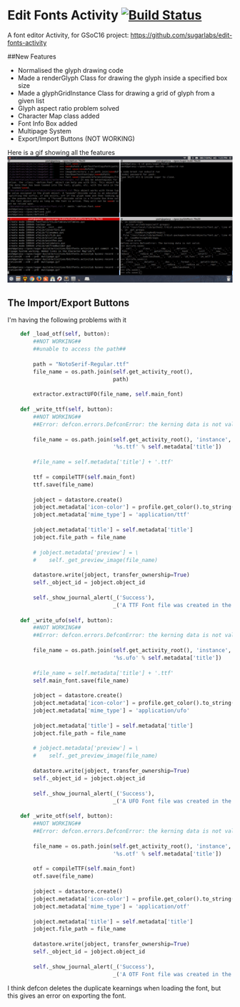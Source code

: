 # Edit Fonts Activity  [![Build Status](https://travis-ci.org/sugarlabs/edit-fonts-activity.svg?branch=yash-v0)](https://travis-ci.org/sugarlabs/edit-fonts-activity)

A font editor Activity, for GSoC16 project: https://github.com/sugarlabs/edit-fonts-activity

##New Features

* Normalised the glyph drawing code
* Made a renderGlyph Class for drawing the glyph inside a specified box size
* Made a glyphGridInstance Class for drawing a grid of glyph from a given list
* Glyph aspect ratio problem solved
* Character Map class added
* Font Info Box added 
* Multipage System
* Export/Import Buttons (NOT WORKING)

Here is a gif showing all the features
![pic](multipage.gif)

## The Import/Export Buttons

I'm having the following problems with it

```python
    def _load_otf(self, button):
        ##NOT WORKING##
        ##unable to access the path##

        path = "NotoSerif-Regular.ttf"
        file_name = os.path.join(self.get_activity_root(),
                                 path)

        extractor.extractUFO(file_name, self.main_font)

    def _write_ttf(self, button):
        ##NOT WORKING##
        ##Error: defcon.errors.DefconError: the kerning data is not valid##

        file_name = os.path.join(self.get_activity_root(), 'instance',
                                 '%s.ttf' % self.metadata['title'])

        #file_name = self.metadata['title'] + '.ttf' 

        ttf = compileTTF(self.main_font)
        ttf.save(file_name)
        
        jobject = datastore.create()
        jobject.metadata['icon-color'] = profile.get_color().to_string()
        jobject.metadata['mime_type'] = 'application/ttf'

        jobject.metadata['title'] = self.metadata['title']
        jobject.file_path = file_name

        # jobject.metadata['preview'] = \
        #    self._get_preview_image(file_name)

        datastore.write(jobject, transfer_ownership=True)
        self._object_id = jobject.object_id

        self._show_journal_alert(_('Success'),
                                 _('A TTF Font file was created in the Journal'))

    def _write_ufo(self, button):
        ##NOT WORKING##
        ##Error: defcon.errors.DefconError: the kerning data is not valid##

        file_name = os.path.join(self.get_activity_root(), 'instance',
                                 '%s.ufo' % self.metadata['title'])

        #file_name = self.metadata['title'] + '.ttf' 
        self.main_font.save(file_name)

        jobject = datastore.create()
        jobject.metadata['icon-color'] = profile.get_color().to_string()
        jobject.metadata['mime_type'] = 'application/ufo'

        jobject.metadata['title'] = self.metadata['title']
        jobject.file_path = file_name

        # jobject.metadata['preview'] = \
        #    self._get_preview_image(file_name)

        datastore.write(jobject, transfer_ownership=True)
        self._object_id = jobject.object_id

        self._show_journal_alert(_('Success'),
                                 _('A UFO Font file was created in the Journal'))

    def _write_otf(self, button):
        ##NOT WORKING##
        ##Error: defcon.errors.DefconError: the kerning data is not valid##

        file_name = os.path.join(self.get_activity_root(), 'instance',
                                 '%s.otf' % self.metadata['title'])

        otf = compileTTF(self.main_font)
        otf.save(file_name)
        
        jobject = datastore.create()
        jobject.metadata['icon-color'] = profile.get_color().to_string()
        jobject.metadata['mime_type'] = 'application/otf'

        jobject.metadata['title'] = self.metadata['title']
        jobject.file_path = file_name

        datastore.write(jobject, transfer_ownership=True)
        self._object_id = jobject.object_id

        self._show_journal_alert(_('Success'),
                                 _('A OTF Font file was created in the Journal'))

```
I think defcon deletes the duplicate kearnings when loading the font, but this gives an error on exporting the font.

